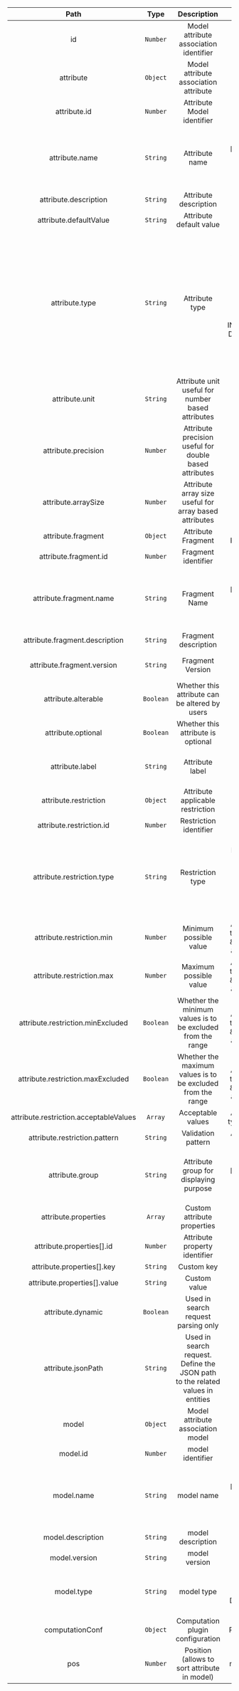 | Path | Type | Description | Constraints |  
| :--: | :--: | :---------: | :---------: |  
| id | `Number` | Model attribute association identifier |  |  
| attribute | `Object` | Model attribute association attribute | Must not be null |  
| attribute.id | `Number` | Attribute Model identifier | Must be positive |  
| attribute.name | `String` | Attribute name | Must match the regular expression `[a-zA-Z_][0-9a-zA-Z_]*`, Must not be null, Size must be between 3 and 32 inclusive |  
| attribute.description | `String` | Attribute description |  |  
| attribute.defaultValue | `String` | Attribute default value |  |  
| attribute.type | `String` | Attribute type | Must not be null. Available values: STRING, INTEGER, DOUBLE, DATE_ISO8601, URL, BOOLEAN, STRING_ARRAY, INTEGER_ARRAY, DOUBLE_ARRAY, DATE_ARRAY, INTEGER_INTERVAL, DOUBLE_INTERVAL, DATE_INTERVAL, LONG, LONG_INTERVAL, LONG_ARRAY |  
| attribute.unit | `String` | Attribute unit useful for number based attributes | Max length: 16 characters |  
| attribute.precision | `Number` | Attribute precision useful for double based attributes |  |  
| attribute.arraySize | `Number` | Attribute array size useful for array based attributes |  |  
| attribute.fragment | `Object` | Attribute Fragment | Should respect Fragment structure |  
| attribute.fragment.id | `Number` | Fragment identifier | Must be a whole number |  
| attribute.fragment.name | `String` | Fragment Name | Must match the regular expression `[a-zA-Z_][0-9a-zA-Z_]*`, Must not be null, Size must be between 3 and 32 inclusive |  
| attribute.fragment.description | `String` | Fragment description | Optional |  
| attribute.fragment.version | `String` | Fragment Version | Size must be between 0 and 16 inclusive. Optional |  
| attribute.alterable | `Boolean` | Whether this attribute can be altered by users | Defaults to true |  
| attribute.optional | `Boolean` | Whether this attribute is optional | defaults to false |  
| attribute.label | `String` | Attribute label | Must not be blank, Size must be between 0 and 20 inclusive |  
| attribute.restriction | `Object` | Attribute applicable restriction |  |  
| attribute.restriction.id | `Number` | Restriction identifier |  |  
| attribute.restriction.type | `String` | Restriction type | Available values: NO_RESTRICTION, PATTERN, ENUMERATION, DATE_ISO8601, INTEGER_RANGE, LONG_RANGE, DOUBLE_RANGE, URL, GEOMETRY |  
| attribute.restriction.min | `Number` | Minimum possible value | Apply to restriction type LONG_RANGE & INTEGER_RANGE & DOUBLE_RANGE |  
| attribute.restriction.max | `Number` | Maximum possible value | Apply to restriction type LONG_RANGE & INTEGER_RANGE & DOUBLE_RANGE |  
| attribute.restriction.minExcluded | `Boolean` | Whether the minimum values is to be excluded from the range | Defaults to false. Apply to restriction type LONG_RANGE & INTEGER_RANGE & DOUBLE_RANGE |  
| attribute.restriction.maxExcluded | `Boolean` | Whether the maximum values is to be excluded from the range | Defaults to false. Apply to restriction type LONG_RANGE & INTEGER_RANGE & DOUBLE_RANGE |  
| attribute.restriction.acceptableValues | `Array` | Acceptable values | Apply to restriction type ENUMERATION |  
| attribute.restriction.pattern | `String` | Validation pattern | Apply to restriction type PATTERN |  
| attribute.group | `String` | Attribute group for displaying purpose | Must match the regular expression `[a-zA-Z_][0-9a-zA-Z_]*`, Size must be between 3 and 32 inclusive |  
| attribute.properties | `Array` | Custom attribute properties |  |  
| attribute.properties[].id | `Number` | Attribute property identifier |  |  
| attribute.properties[].key | `String` | Custom key |  |  
| attribute.properties[].value | `String` | Custom value |  |  
| attribute.dynamic | `Boolean` | Used in search request parsing only | Defaults to true |  
| attribute.jsonPath | `String` | Used in search request. Define the JSON path to the related values in entities |  |  
| model | `Object` | Model attribute association model |  |  
| model.id | `Number` | model identifier |  |  
| model.name | `String` | model name | Must match the regular expression `[a-zA-Z_][0-9a-zA-Z_]*`, Must not be null, Size must be between 3 and 32 inclusive |  
| model.description | `String` | model description |  |  
| model.version | `String` | model version |  |  
| model.type | `String` | model type | Must not be null. Available values: COLLECTION, DOCUMENT, DATA, DATASET |  
| computationConf | `Object` | Computation plugin configuration | Should respect PluginConfiguration structure |  
| pos | `Number` | Position (allows to sort attribute in model) | Should be a whole number. Defaults to 0 |  

